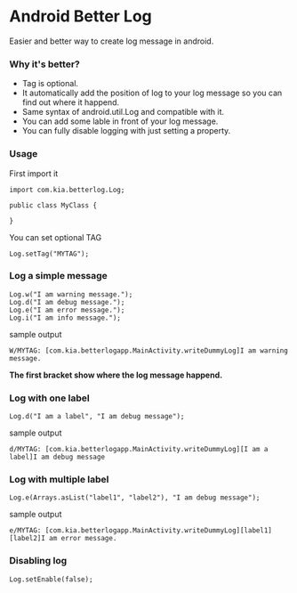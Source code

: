 # Android Better Log
Easier and better way to create log message in android.

### Why it's better?
* Tag is optional.
* It automatically add the position of log to your log message so you can find out where it happend.
* Same syntax of android.util.Log and compatible with it.
* You can add some lable in front of your log message.
* You can fully disable logging with just setting a property.

### Usage

First import it

```
import com.kia.betterlog.Log;

public class MyClass {

}
```

You can set optional TAG

```Log.setTag("MYTAG");```

### Log a simple message
```
Log.w("I am warning message.");
Log.d("I am debug message.");
Log.e("I am error message.");
Log.i("I am info message.");
```

sample output

```
W/MYTAG: [com.kia.betterlogapp.MainActivity.writeDummyLog]I am warning message.
```

**The first bracket show where the log message happend.**

### Log with one label
```
Log.d("I am a label", "I am debug message");
```

sample output

```
d/MYTAG: [com.kia.betterlogapp.MainActivity.writeDummyLog][I am a label]I am debug message
```

### Log with multiple label
```
Log.e(Arrays.asList("label1", "label2"), "I am debug message");
```

sample output

```
e/MYTAG: [com.kia.betterlogapp.MainActivity.writeDummyLog][label1][label2]I am error message.
```

### Disabling log
```
Log.setEnable(false);
```


